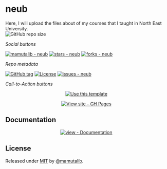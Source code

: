 # neub
Here, I will upload the files about of my courses that I taught in North East University.  
![GitHub repo size](https://img.shields.io/github/repo-size/mamutalib/neub?style=flat-square)


_Social buttons_

[![mamutalib - neub](https://img.shields.io/static/v1?label=mamutalib&message=neub&color=blue&logo=github)](https://github.com/mamutalib/neub "Go to GitHub repo")
[![stars - neub](https://img.shields.io/github/stars/mamutalib/neub?style=social)](https://github.com/mamutalib/neub)
[![forks - neub](https://img.shields.io/github/forks/mamutalib/neub?style=social)](https://github.com/mamutalib/neub)


_Repo metadata_


[![GitHub tag](https://img.shields.io/github/tag/mamutalib/neub?include_prereleases=&sort=semver&color=blue)](https://github.com/mamutalib/neub/releases/)
[![License](https://img.shields.io/badge/License-MIT-blue)](#license)
[![issues - neub](https://img.shields.io/github/issues/mamutalib/neub)](https://github.com/mamutalib/neub/issues)

_Call-to-Action buttons_

<div align="center">

[![Use this template](https://img.shields.io/badge/Generate-Use_this_template-2ea44f?style=for-the-badge)](https://github.com/mamutalib/neub/generate)

[![View site - GH Pages](https://img.shields.io/badge/View_site-GH_Pages-2ea44f?style=for-the-badge)](https://mamutalib.github.io/neub/)

</div>

## Documentation

<div align="center">

[![view - Documentation](https://img.shields.io/badge/view-Documentation-blue?style=for-the-badge)](/docs/ "Go to project documentation")

</div>


## License

Released under [MIT](/LICENSE) by [@mamutalib](https://github.com/mamutalib). 